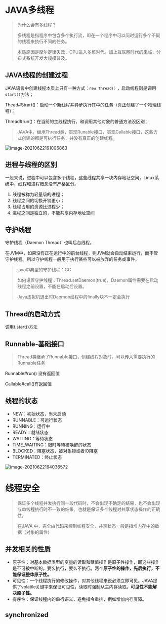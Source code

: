 # JAVA多线程

> 为什么会有多线程？
>
> 多线程是指程序中包含多个执行流，即在一个程序中可以同时运行多个不同的线程来执行不同的任务。
>
> 本质原因是摩尔定律失效，CPU进入多核时代。加上互联网时代的来临，分布式系统开发大规模普及。

## JAVA线程的创建过程

JAVA语言中创建线程本质上只有一种方式：`new Thread()` ，启动线程则是调用`start()`方法；

Thead#Strart()：启动一个新线程并异步执行其中的任务（真正创建了一个物理线程）；

Thread#run()：在当前的主线程执行，和调用其他对象的普通方法没区别；

> JAVA中，继承Thread类，实现Runable接口，实现Callable接口，这些方式创建的都是可执行任务，并没有真正的创建线程。

![image-20210622161006863](C:\Users\pwang6\AppData\Roaming\Typora\typora-user-images\image-20210622161006863.png)

## 进程与线程的区别

一般来说，进程中可以包含多个线程，这些线程共享一块内存地址空间，Linux系统中，线程和进程概念没有严格区分。

1. 线程被称为轻量级的进程；
2. 线程之间的切换开销更小；
3. 线程占用的资源比进程少；
4. 进程之间是独立的，不能共享内存地址空间

## 守护线程

守护线程（Daemon Thread）也叫后台线程。

在JVM中，如果没有正在运行中的前台线程，则JVM就会自动结束运行，而不管守护线程。所以守护线程一般用于执行某些可以被放弃的任务或事件。

> java中典型的守护线程：GC
>
> 如何设置守护线程：Thread.setDaemon(true)，Daemon属性需要在启动线程之前设置，不能在启动后设置。
>
> Java虚拟机退出时Daemon线程中的finally块不一定会执行

## Thread的启动方式

调用t.start()方法

## Runnable-基础接口

> Thread类继承了Runnable接口，创建线程对象时，可以传入需要执行的Runnable任务

Runnable#run() 没有返回值

Callable#call()有返回值

## 线程的状态

- NEW：初始状态，尚未启动
- RUNNABLE：可运行状态
- RUNNING：运行中
- READY：就绪状态
- WAITING：等待状态
- TIME_WAITING：限时等待被唤醒的状态
- BLOCKED：阻塞状态，被对象锁或者IO阻塞
- TERMINATED：终止状态

![image-20210622164036572](C:\Users\pwang6\AppData\Roaming\Typora\typora-user-images\image-20210622164036572.png)

# 线程安全

> 保证多个线程并发执行同一段代码时，不会出现不确定的结果，也不会出现与单线程执行时不一致的结果，也就是保证多个线程对共享状态操作的正确性。
>
> 在JAVA 中，完全由代码来控制线程安全，共享状态一般是指堆内存中的数据（对象的属性）

## 并发相关的性质

- 原子性：对基本数据类型的变量的读取和赋值操作是原子性操作，即这些操作是不可被中断的，要么执行，要么不执行。两个**原子性的操作，先后执行，不能保证整体原子性。**
- 可见性：一个线程执行的修改操作，对其他线程来说必须立即可见。JAVA提供了volatile关键字来保证可见性，读取时强制从主内存读取。**可见性不能解决原子性。**
- 有序性：保证线程内的串行语义，避免指令重排，例如增加内存屏障。

## synchronized